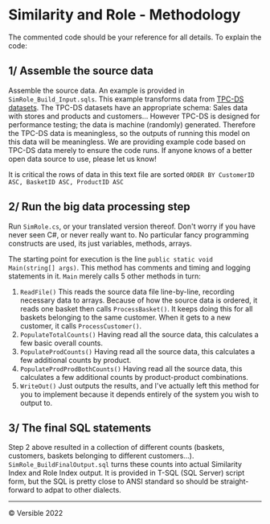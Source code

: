 # Similarity and Role - Methodology

The commented code should be your reference for all details.  To explain the code:

## 1/ Assemble the source data
Assemble the source data.  An example is provided in `SimRole_Build_Input.sqls`.  This example transforms data from [TPC-DS datasets](https://www.tpc.org/tpcds/). The TPC-DS datasets have an appropriate schema: Sales data with stores and products and customers...  However TPC-DS is designed for performance testing; the data is machine (randomly) generated.  Therefore the TPC-DS data is meaningless, so the outputs of running this model on this data will be meaningless.  We are providing example code based on TPC-DS data merely to ensure the code runs.  If anyone knows of a better open data source to use, please let us know!

It is critical the rows of data in this text file are sorted `ORDER BY CustomerID ASC, BasketID ASC, ProductID ASC`

## 2/ Run the big data processing step
Run `SimRole.cs`, or your translated version thereof.  Don't worry if you have never seen C#, or never really want to.  No particular fancy programming constructs are used, its just variables, methods, arrays.

The starting point for execution is the line `public static void Main(string[] args)`.  This method has comments and timing and logging statements in it.  `Main` merely calls 5 other methods in turn:
1. `ReadFile()` This reads the source data file line-by-line, recording necessary data to arrays.  Because of how the source data is ordered, it reads one basket then calls `ProcessBasket()`.  It keeps doing this for all baskets belonging to the same customer.  When it gets to a new customer, it calls `ProcessCustomer()`.
1. `PopulateTotalCounts()`  Having read all the source data, this calculates a few basic overall counts.
1. `PopulateProdCounts()`  Having read all the source data, this calculates a few additional counts by product.
1. `PopulateProdProdBothCounts()`  Having read all the source data, this calculates  a few additional counts by product-product combinations.
1. `WriteOut()` Just outputs the results, and I've actually left this method for you to implement because it depends entirely of the system you wish to output to.

## 3/ The final SQL statements
Step 2 above resulted in a collection of different counts (baskets, customers, baskets belonging to different customers...).  `SimRole_BuildFinalOutput.sql` turns these counts into actual Similarity Index and Role Index output.  It is provided in T-SQL (SQL Server) script form, but the SQL is pretty close to ANSI standard so should be straight-forward to adpat to other dialects.



---

© Versible 2022